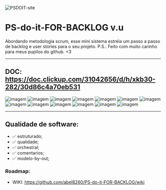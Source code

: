 <img src="https://i.ibb.co/6rQQj43/PSDOIT-site.png" alt="PSDOIT-site" border="0">

# PS-do-it-FOR-BACKLOG v.u

Abordando metodologia scrum, esse mini sistema estréia um passo a passo de backlog e user stories para o seu projeto. P.S.: Feito com muito carinho para meus pupilos do github. &lt;3              

***

 ## DOC: https://doc.clickup.com/31042656/d/h/xkb30-282/30d86c4a70eb531
 
![imagem](https://img.shields.io/badge/doc-eap%20-blue)
![imagem](https://img.shields.io/badge/doc-itil%20-blue)
![imagem](https://img.shields.io/badge/doc-kpi%20-blue)
![imagem](https://img.shields.io/badge/doc-pmbok%20-blue)
![imagem](https://img.shields.io/badge/doc-smart15%20-blue) 
![imagem](https://img.shields.io/badge/teste-sow%20-yellow) 
![imagem](https://img.shields.io/badge/teste-swot%20-yellow)
![imagem](https://img.shields.io/badge/teste-880%20-yellow) 
![imagem](https://img.shields.io/badge/seo-google%20-orange) 
![imagem](https://img.shields.io/badge/seo-semrush%20-orange) 
![imagem](https://img.shields.io/badge/seo-sla%20-orange) 
![imagem](https://img.shields.io/badge/pnl-ABCA%20-purple) 
![imagem](https://img.shields.io/badge/pnl-pdca%20-purple)

***

## Qualidade de software:

- ✅ estruturado; 
- ✅ qualidade;
- ✅ orchestral;   
- ✅ comentarios;
- ✅ modelo-by-out;      

### Roadmap:
- WIKI: https://github.com/abel8260/PS-do-it-FOR-BACKLOG/wiki
